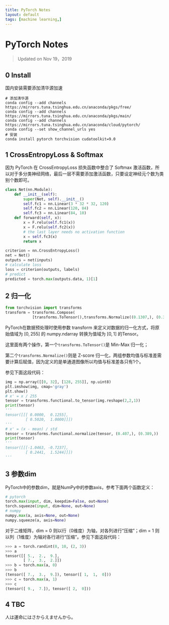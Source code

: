 ```yaml
---
title: PyTorch Notes
layout: default
tags: [machine learning,]
---
```


# PyTorch Notes

> Updated on Nov 19，2019

## 0 Install

国内安装需要添加清华源加速

```shell
# 添加清华源
conda config --add channels https://mirrors.tuna.tsinghua.edu.cn/anaconda/pkgs/free/
conda config --add channels https://mirrors.tuna.tsinghua.edu.cn/anaconda/pkgs/main/
conda config --add channels https://mirrors.tuna.tsinghua.edu.cn/anaconda/cloud/pytorch/
conda config --set show_channel_urls yes
# 安装
conda install pytorch torchvision cudatoolkit=9.0
```



## 1 CrossEntropyLoss & Softmax

因为 PyTorch 在 CrossEntropyLoss 损失函数中整合了 Softmax 激活函数，所以对于多分类神经网络，最后一层不需要添加激活函数，只要设定神经元个数为类别个数即可。
```python
class Net(nn.Module):
    def __init__(self):
        super(Net, self).__init__()
        self.fc1 = nn.Linear(3 * 32 * 32, 120)
        self.fc2 = nn.Linear(120, 84)
        self.fc3 = nn.Linear(84, 10)
    def forward(self, x):
        x = F.relu(self.fc1(x))
        x = F.relu(self.fc2(x))
        # the last layer needs no activation function
        x = self.fc3(x)
        return x
        
criterion = nn.CrossEntropyLoss()
net = Net()
outputs = net(inputs)
# calculate loss
loss = criterion(outputs, labels)
# predict
predicted = torch.max(outputs.data, 1)[1]
```

## 2 归一化

```python
from torchvision import transforms
transform = transforms.Compose(
            [transforms.ToTensor(),transforms.Normalize((0.1307,), (0.3081,))])
```

PyTorch在数据预处理时使用参数 transform 来定义对数据的归一化方式，将原始值域为 $[0,255]$ 的 numpy.ndarray 转换为值域为 $[0,1]$ 的Tensor。

这里面有两个操作，第一个<code>transforms.ToTensor()</code>是 Min-Max 归一化；

第二个<code>transforms.Normalize()</code>则是 Z-score 归一化，两组参数均值与标准差需要计算后赋值，因为定义的是单通道图像所以均值与标准差各只有1个。

参见下面这段代码：

```python
img = np.array([[0, 32], [128, 255]], np.uint8)
plt.imshow(img, cmap='gray')
plt.show()
# x' = x / 255
tensor = transforms.functional.to_tensor(img.reshape(2,2,1))
print(tensor)
'''
tensor([[[ 0.0000,  0.1255],
         [ 0.5020,  1.0000]]])
'''
# x' = (x - mean) / std
tensor = transforms.functional.normalize(tensor, (0.407,), (0.389,)) 
print(tensor)
'''
tensor([[[-1.0463, -0.7237],
         [ 0.2441,  1.5244]]])
'''
```


## 3 参数dim

PyTorch中的参数dim，就是NumPy中的参数axis，参考下面两个函数定义：

```python
# pytorch
torch.max(input, dim, keepdim=False, out=None)
torch.squeeze(input, dim=None, out=None)
# numpy
numpy.max(a, axis=None, out=None)
numpy.squeeze(a, axis=None)
```
对于二维矩阵，dim = 0 则以行（0维度）为轴，对各列进行“压缩”；dim = 1 则以列（1维度）为轴对各行进行“压缩”。参见下面这段代码：

```python
>>> a = torch.randint(0, 10, (2, 3))
>>> a
tensor([[ 5.,  2.,  9.],
        [ 7.,  3.,  2.]])
>>> b = torch.max(a, 0)
>>> b
(tensor([ 7.,  3.,  9.]), tensor([ 1,  1,  0]))
>>> c = torch.max(a, 1)
>>> c
(tensor([ 9.,  7.]), tensor([ 2,  0]))
```

## 4 TBC

人は運命にはさからえませんから。